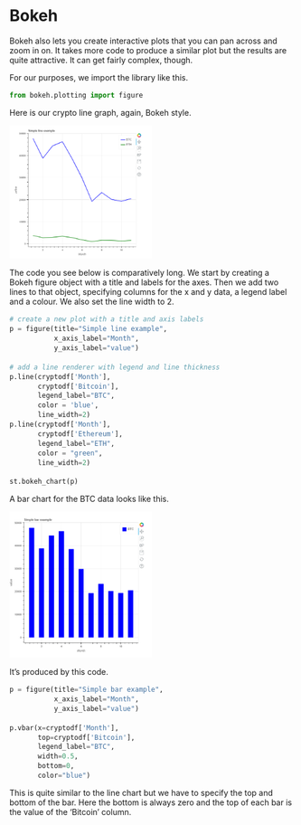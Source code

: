 # Bokeh

Bokeh also lets you create interactive plots that you can pan across and zoom in on. It takes more code to produce a similar plot but the results are quite attractive. It can get fairly complex, though.


For our purposes, we import the library like this.
```` Python
from bokeh.plotting import figure
````
Here is our crypto line graph, again, Bokeh style.

<img src="./images/bokeh-line-crypto.png" width="50%">

The code you see below is comparatively long. We start by creating a Bokeh figure object with a title and labels for the axes. Then we add two lines to that object, specifying columns for the x and y data, a legend label and a colour. We also set the line width to 2.

```` Python
# create a new plot with a title and axis labels
p = figure(title="Simple line example", 
           x_axis_label="Month", 
           y_axis_label="value")

# add a line renderer with legend and line thickness
p.line(cryptodf['Month'], 
       cryptodf['Bitcoin'], 
       legend_label="BTC", 
       color = 'blue',
       line_width=2)
p.line(cryptodf['Month'], 
       cryptodf['Ethereum'], 
       legend_label="ETH", 
       color = "green",
       line_width=2)

st.bokeh_chart(p)
````
A bar chart for the BTC data looks like this.

<img src="./images/bokeh-bar-crypto.png" width="50%">

It’s produced by this code.

```` Python
p = figure(title="Simple bar example", 
           x_axis_label="Month", 
           y_axis_label="value")

p.vbar(x=cryptodf['Month'], 
       top=cryptodf['Bitcoin'], 
       legend_label="BTC", 
       width=0.5, 
       bottom=0, 
       color="blue")
````

This is quite similar to the line chart but we have to specify the top and bottom of the bar. Here the bottom is always zero and the top of each bar is the value of the ‘Bitcoin’ column.

